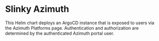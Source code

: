 # Slinky Azimuth

This Helm chart deploys an ArgoCD instance that is exposed to users
via the Azimuth Platforms page. Authentication and authorization are
determined by the authenticated Azimuth portal user.
